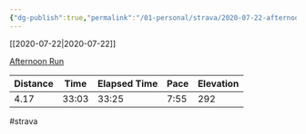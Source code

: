 ```yaml
---
{"dg-publish":true,"permalink":"/01-personal/strava/2020-07-22-afternoon-run/"}
---
```



[[2020-07-22\|2020-07-22]]

[Afternoon Run](https://www.strava.com/activities/3803043384)

| Distance | Time  | Elapsed Time | Pace | Elevation |
| -------- | ----- | ------------ | ---- | --------- |
| 4.17     | 33:03 | 33:25        | 7:55 | 292       |




#strava
